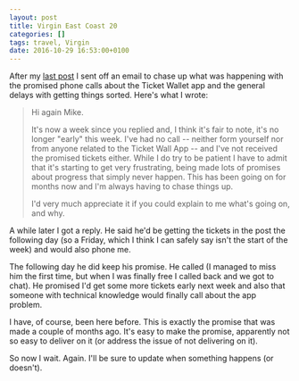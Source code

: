 ```yaml
---
layout: post
title: Virgin East Coast 20
categories: []
tags: travel, Virgin
date: 2016-10-29 16:53:00+0100
---
```


After my [last post](/2016/10/27/virgin_east_coast_19.html) I sent off an
email to chase up what was happening with the promised phone calls about the
Ticket Wallet app and the general delays with getting things sorted. Here's
what I wrote:

> Hi again Mike.
>
> It's now a week since you replied and, I think it's fair to note, it's no
> longer "early" this week. I've had no call -- neither form yourself nor
> from anyone related to the Ticket Wall App -- and I've not received the
> promised tickets either. While I do try to be patient I have to admit that
> it's starting to get very frustrating, being made lots of promises about
> progress that simply never happen. This has been going on for months now
> and I'm always having to chase things up.
>
> I'd very much appreciate it if you could explain to me what's going on,
> and why.

A while later I got a reply. He said he'd be getting the tickets in the post
the following day (so a Friday, which I think I can safely say isn't the
start of the week) and would also phone me.

The following day he did keep his promise. He called (I managed to miss him
the first time, but when I was finally free I called back and we got to
chat). He promised I'd get some more tickets early next week and also that
someone with technical knowledge would finally call about the app problem.

I have, of course, been here before. This is exactly the promise that was
made a couple of months ago. It's easy to make the promise, apparently not
so easy to deliver on it (or address the issue of not delivering on it).

So now I wait. Again. I'll be sure to update when something happens (or
doesn't).

[//]: # (2016-10-29-virgin_east_coast_20.md ends here)
